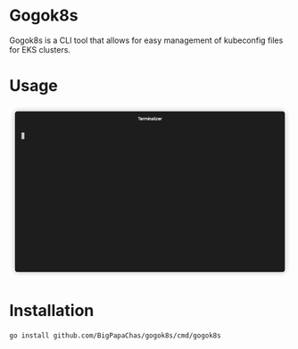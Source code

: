 # Gogok8s

Gogok8s is a CLI tool that allows for easy management of kubeconfig files for EKS clusters.

# Usage

<p align="center"><img src="/img/demo.gif?raw=true"/></p>

# Installation

```bash
go install github.com/BigPapaChas/gogok8s/cmd/gogok8s
```